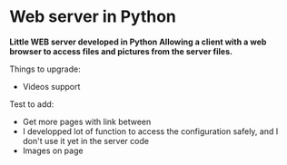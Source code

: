 # Web server in Python

**Little WEB server developed in Python
Allowing a client with a web browser to access files and pictures from the server files.**


Things to upgrade:
- Videos support

Test to add:
- Get more pages with link between
- I developped lot of function to access the configuration safely, and I don't use it yet in the server code
- Images on page
